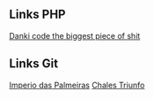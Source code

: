 ## Links PHP
[Danki code the biggest piece of shit](https://cursos.dankicode.com)

## Links Git
[Imperio das Palmeiras](https://github.com/Guifgr/Imperio-das-Palmeiras)
[Chales Triunfo](https://github.com/Guifgr/ChalesTriunfo)
